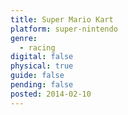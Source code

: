```yaml
---
title: Super Mario Kart
platform: super-nintendo
genre:
  - racing
digital: false
physical: true
guide: false
pending: false
posted: 2014-02-10
---
```

